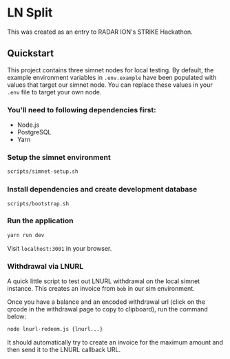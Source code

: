 # LN Split
This was created as an entry to RADAR ION's STRIKE Hackathon.

## Quickstart

This project contains three simnet nodes for local testing. By default, the example environment variables in `.env.example` have been populated with values that target our simnet node. You can replace these values in your `.env` file to target your own node.

### You'll need to following dependencies first:

- Node.js
- PostgreSQL
- Yarn

### Setup the simnet environment

```sh
scripts/simnet-setup.sh
```

### Install dependencies and create development database

```
scripts/bootstrap.sh
```

### Run the application

```sh
yarn run dev
```

Visit `localhost:3001` in your browser.

### Withdrawal via LNURL

A quick little script to test out LNURL withdrawal on the local simnet instance. This creates an invoice from `bob` in our sim environment. 

Once you have a balance and an encoded withdrawal url (click on the qrcode in the withdrawal page to copy to clipboard), run the command below: 

```sh
node lnurl-redeem.js {lnurl...}
```

It should automatically try to create an invoice for the maximum amount and then send it to the LNURL callback URL. 
